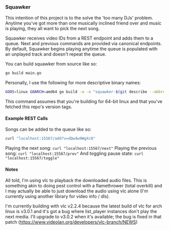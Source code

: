### Squawker ###

This intention of this project is to the solve the 'too many DJs' problem.  Anytime you've got more than one musically inclined friend over and music is playing, they all want to pick the next song.

Squawker receives video IDs from a REST endpoint and adds them to a queue.  Next and previous commands are provided via canonical endpoints.  By default, Squawker begins playing anytime the queue is populated with an unplayed track and doesn't repeat the queue.

You can build squawker from source like so:
```bash
go build main.go
```

Personally, I use the following for more descriptive binary names:

```bash
GOOS=linux GOARCH=amd64 go build -a -o "squawker-$(git describe --abbrev=0 --tags).linux.amd64" main.go
```
This command assumes that you're building for 64-bit linux and that you've fetched this repo's version tags.


#### Example REST Calls ####

Songs can be added to the queue like so:
```bash
curl "localhost:15567/add?v=dQw4w9WgXcQ"
```

Playing the next song:
`curl "localhost:15567/next"`
Playing the previous song:
`curl "localhost:15567/prev"`
And toggling pause state:
`curl "localhost:15567/toggle"`


#### Notes ####

All told, I'm using vlc to playback the downloaded audio files.  This is something akin to doing pest control with a flamethrower (total overkill) and I may actually be able to just download the audio using vlc alone (I'm currently using another library for video info / dls).

I'm currently building with vlc v2.2.4 because the latest build of vlc for arch linux is v3.0.1 and it's got a bug where list_player instances don't play the next media.  I'll upgrade to v3.0.2 when it's available; the bug is fixed in that patch (https://www.videolan.org/developers/vlc-branch/NEWS)